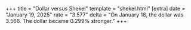 +++
title = "Dollar versus Shekel"
template = "shekel.html"
[extra]
date = "January 19, 2025"
rate = "3.577"
delta = "On January 18, the dollar was 3.566. The dollar became 0.299% stronger."
+++
